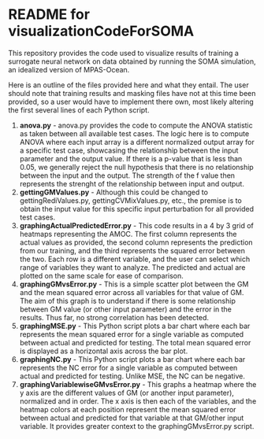 <h1>README for visualizationCodeForSOMA</h1>
<p>This repository provides the code used to visualize results of training a surrogate neural network on data obtained by running the SOMA simulation, an idealized version of MPAS-Ocean.</p>
<p>Here is an outline of the files provided here and what they entail. The user should note that training results and masking files have not at this time been provided, so a user would have to implement there own, most likely altering the first several lines of each Python script.</p>

<ol>
  <li><b>anova.py</b> - anova.py provides the code to compute the ANOVA statistic as taken between all available test cases. The logic here is to compute ANOVA where each input array is a different normalized output array for a specific test case, showcasing the relationship between the input parameter and the output value. If there is a p-value that is less than 0.05, we generally reject the null hypothesis that there is no relationship between the input and the output. The strength of the f value then represents the strenght of the relationship between input and output.</li>
  <li><b>gettingGMValues.py</b> - Although this could be changed to gettingRediValues.py, gettingCVMixValues.py, etc., the premise is to obtain the input value for this specific input perturbation for all provided test cases.</li>
  <li><b>graphingActualPredictedError.py</b> - This code results in a 4 by 3 grid of heatmaps representing the AMOC. The first column represents the actual values as provided, the second column represents the prediction from our training, and the third represents the squared error between the two. Each row is a different variable, and the user can select which range of variables they want to analyze. The predicted and actual are plotted on the same scale for ease of comparison.</li>
  <li><b>graphingGMvsError.py</b> - This is a simple scatter plot between the GM and the mean squared error across all variables for that value of GM. The aim of this graph is to understand if there is some relationship between GM value (or other input parameter) and the error in the results. Thus far, no strong correlation has been detected.</li>
  <li><b>graphingMSE.py</b> - This Python script plots a bar chart where each bar represents the mean squared error for a single variable as computed between actual and predicted for testing. The total mean squared error is displayed as a horizontal axis across the bar plot.</li>
  <li><b>graphingNC.py</b> - This Python script plots a bar chart where each bar represents the NC error for a single variable as computed between actual and predicted for testing. Unlike MSE, the NC can be negative.</li>
  <li><b>graphingVariablewiseGMvsError.py</b> - This graphs a heatmap where the y axis are the different values of GM (or another input parameter), normalized and in order. The x axis is then each of the variables, and the heatmap colors at each position represent the mean squared error between actual and predicted for that variable at that GM/other input variable. It provides greater context to the graphingGMvsError.py script.</li>
</ol>
